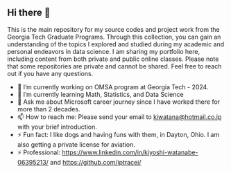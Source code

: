 ## Hi there 👋

This is the main repository for my source codes and project work from the Georgia Tech Graduate Programs. Through this collection, you can gain an understanding of the topics I explored and studied during my academic and personal endeavors in data science. I am sharing my portfolio here, including content from both private and public online classes. Please note that some repositories are private and cannot be shared. Feel free to reach out if you have any questions.

<!--
**iptracej-education/iptracej-education** is a ✨ _special_ ✨ repository because its `README.md` (this file) appears on your GitHub profile.

Here are some ideas to get you started:
-->

- 🔭 I’m currently working on OMSA program at Georgia Tech - 2024. 
- 🌱 I’m currently learning Math, Statistics, and Data Science 
- 💬 Ask me about Microsoft career journey since I have worked there for more than 2 decades. 
- 📫 How to reach me: Please send your email to kiwatana@hotmail.co.jp with your brief introduction. 
- ⚡ Fun fact: I like dogs and having funs with them, in Dayton, Ohio. I am also getting a private license for aviation.
- ⚡ Professional: https://www.linkedin.com/in/kiyoshi-watanabe-06395213/ and https://github.com/iptracej/

